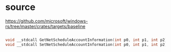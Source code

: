 # source

<https://github.com/microsoft/windows-rs/tree/master/crates/targets/baseline>

```c

void __stdcall GetNetScheduleAccountInformation(int p0, int p1, int p2) {}
void __stdcall SetNetScheduleAccountInformation(int p0, int p1, int p2) {}

```
